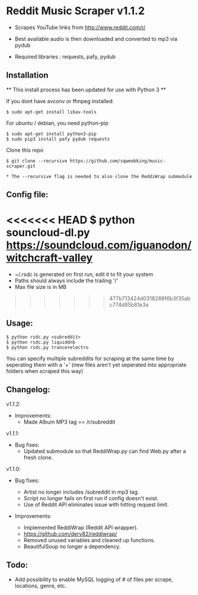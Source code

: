 Reddit Music Scraper v1.1.2
======

* Scrapes YouTube links from http://www.reddit.com/r/<subreddit>

* Best available audio is then downloaded and converted to mp3 via pydub

* Required libraries :  requests, pafy, pydub


## Installation

** This install process has been updated for use with Python 3 **

If you dont have avconv or ffmpeg installed:

    $ sudo apt-get install libav-tools

For ubuntu / debian, you need python-pip

    $ sudo apt-get install python3-pip
    $ sudo pip3 install pafy pydub requests

Clone this repo

    $ git clone --recursive https://github.com/sqweebking/music-scraper.git

    * The --recursive flag is needed to also clone the ReddiWrap submodule


## Config file:

<<<<<<< HEAD
    $ python souncloud-dl.py https://soundcloud.com/iguanodon/witchcraft-valley
=======
* ~/.rsdc is generated on first run, edit it to fit your system
* Paths should always include the trailing '/'
* Max file size is in MB
>>>>>>> 477b713424d0318288f6b3f35abc774d85b81e3a

## Usage:

    $ python rsdc.py <subreddit>
    $ python rsdc.py liquiddnb
    $ python rsdc.py trance+electro
    
You can specify multiple subreddits for scraping at the same time by seperating
them with a '+' (new files aren't yet seperated into appropriate folders when 
scraped this way)

## Changelog:
v1.1.2:
* Improvements:
  * Made Album MP3 tag == /r/subreddit

v1.1.1:
* Bug fixes:
  * Updated submodule so that ReddiWrap.py can find Web.py after a fresh clone.

v1.1.0:
* Bug fixes:
  * Artist no longer includes /subreddit in mp3 tag.
  * Script no longer fails on first run if config doesn't exist.
  * Use of Reddit API eliminates issue with hitting request limit.

* Improvements:
  * Implemented ReddiWrap (Reddit API wrapper).
  * https://github.com/derv82/reddiwrap/
  * Removed unused variables and cleaned up functions.
  * BeautifulSoup no longer a dependency.

## Todo: 

* Add possibility to enable MySQL logging of # of files per scrape, locations, genre, etc.
